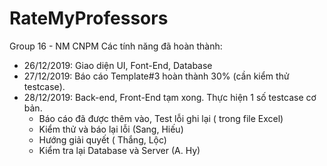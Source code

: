 # RateMyProfessors
Group 16 - NM CNPM
Các tính năng đã hoàn thành:


- 26/12/2019: Giao diện UI, Font-End, Database
- 27/12/2019: Báo cáo Template#3 hoàn thành 30% (cần kiểm thử testcase).
- 28/12/2019: Back-end, Front-End tạm xong. Thực hiện 1 số testcase cơ bản. 
  + Báo cáo đã được thêm vào, Test lỗi ghi lại ( trong file Excel)
  + Kiểm thử và báo lại lỗi (Sang, Hiếu)
  + Hướng giải quyết ( Thắng, Lộc)
  + Kiểm tra lại Database và Server (A. Hy)
  
